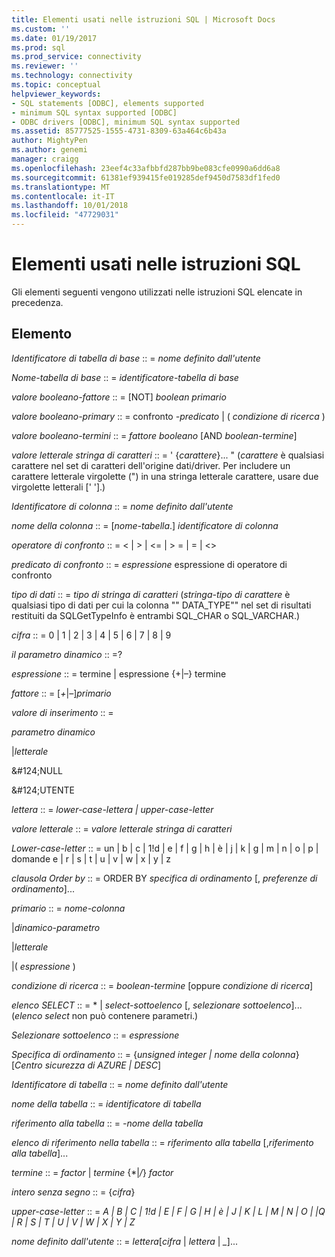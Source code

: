 ```yaml
---
title: Elementi usati nelle istruzioni SQL | Microsoft Docs
ms.custom: ''
ms.date: 01/19/2017
ms.prod: sql
ms.prod_service: connectivity
ms.reviewer: ''
ms.technology: connectivity
ms.topic: conceptual
helpviewer_keywords:
- SQL statements [ODBC], elements supported
- minimum SQL syntax supported [ODBC]
- ODBC drivers [ODBC], minimum SQL syntax supported
ms.assetid: 85777525-1555-4731-8309-63a464c6b43a
author: MightyPen
ms.author: genemi
manager: craigg
ms.openlocfilehash: 23eef4c33afbbfd287bb9be083cfe0990a6dd6a8
ms.sourcegitcommit: 61381ef939415fe019285def9450d7583df1fed0
ms.translationtype: MT
ms.contentlocale: it-IT
ms.lasthandoff: 10/01/2018
ms.locfileid: "47729031"
---
```

# <a name="elements-used-in-sql-statements"></a>Elementi usati nelle istruzioni SQL
Gli elementi seguenti vengono utilizzati nelle istruzioni SQL elencate in precedenza.  
  
## <a name="element"></a>Elemento  
 *Identificatore di tabella di base* :: = *nome definito dall'utente*  
  
 *Nome-tabella di base* :: = *identificatore-tabella di base*  
  
 *valore booleano-fattore* :: = [NOT] *boolean primario*  
  
 *valore booleano-primary* :: = confronto *-predicato* &#124; ( *condizione di ricerca* )  
  
 *valore booleano-termini* :: = *fattore booleano* [AND *boolean-termine*]  
  
 *valore letterale stringa di caratteri* :: = ' {*carattere*}... " (*carattere* è qualsiasi carattere nel set di caratteri dell'origine dati/driver. Per includere un carattere letterale virgolette (") in una stringa letterale carattere, usare due virgolette letterali [' '].)  
  
 *Identificatore di colonna* :: = *nome definito dall'utente*  
  
 *nome della colonna* :: = [*nome-tabella*.] *identificatore di colonna*  
  
 *operatore di confronto* :: = < &#124; > &#124; \<= &#124; > = &#124; = &#124; <>  
  
 *predicato di confronto* :: = *espressione* espressione di operatore di confronto  
  
 *tipo di dati* :: = *tipo di stringa di caratteri* (*stringa-tipo di carattere* è qualsiasi tipo di dati per cui la colonna "" DATA_TYPE"" nel set di risultati restituiti da SQLGetTypeInfo è entrambi SQL_CHAR o SQL_VARCHAR.)  
  
 *cifra* :: = 0 &#124; 1 &#124; 2 &#124; 3 &#124; 4 &#124; 5 &#124; 6 &#124; 7 &#124; 8 &#124; 9  
  
 *il parametro dinamico* :: =?  
  
 *espressione* :: = termine &#124; espressione {+&#124;–} termine  
  
 *fattore* :: = [*+*&#124;*–*]*primario*  
  
 *valore di inserimento* :: =  
  
 *parametro dinamico*  
  
 &#124;*letterale*  
  
 &AMP;#124;NULL  
  
 &AMP;#124;UTENTE  
  
 *lettera* :: = *lower-case-lettera &#124; upper-case-letter*  
  
 *valore letterale* :: = *valore letterale stringa di caratteri*  
  
 *Lower-case-letter* :: = un &#124; b &#124; c &#124; 1!d &#124; e &#124; f &#124; g &#124; h &#124; è &#124; j &#124; k &#124; g &#124; m &#124; n &#124; o &#124; p &#124; domande e &#124; r &#124; s &#124; t &#124; u &#124; v &#124; w &#124; x &#124; y &#124; z  
  
 *clausola Order by* :: = ORDER BY *specifica di ordinamento* [, *preferenze di ordinamento*]...  
  
 *primario* :: = *nome-colonna*  
  
 &#124;*dinamico-parametro*  
  
 &#124;*letterale*  
  
 &#124;( *espressione* )  
  
 *condizione di ricerca* :: = *boolean-termine* [oppure *condizione di ricerca*]  
  
 *elenco SELECT* :: = \* &#124; *select-sottoelenco* [, *selezionare sottoelenco*]...  (*elenco select* non può contenere parametri.)  
  
 *Selezionare sottoelenco* :: = *espressione*  
  
 *Specifica di ordinamento* :: = {*unsigned integer &#124; nome della colonna*} [*Centro sicurezza di AZURE &#124; DESC*]  
  
 *Identificatore di tabella* :: = *nome definito dall'utente*  
  
 *nome della tabella* :: = *identificatore di tabella*  
  
 *riferimento alla tabella* :: = *-nome della tabella*  
  
 *elenco di riferimento nella tabella* :: = *riferimento alla tabella* [,*riferimento alla tabella*]...  
  
 *termine* :: = *factor* &#124; *termine* {\*&#124;*/*} *factor*  
  
 *intero senza segno* :: = {*cifra*}  
  
 *upper-case-letter* :: = *A &#124; B &#124; C &#124; 1!d &#124; E &#124; F &#124; G &#124; H &#124; è &#124; J &#124; K &#124; L &#124; M &#124; N &#124; O &#124; &#124;Q &#124; R &#124; S &#124; T &#124; U &#124; V &#124; W &#124; X &#124; Y &#124; Z*  
  
 *nome definito dall'utente* :: = *lettera*[*cifra* &#124; *lettera* &#124; *_*]...
